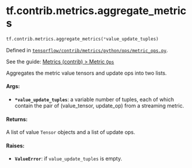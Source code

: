 <div itemscope itemtype="http://developers.google.com/ReferenceObject">
<meta itemprop="name" content="tf.contrib.metrics.aggregate_metrics" />
<meta itemprop="path" content="Stable" />
</div>

# tf.contrib.metrics.aggregate_metrics

``` python
tf.contrib.metrics.aggregate_metrics(*value_update_tuples)
```



Defined in [`tensorflow/contrib/metrics/python/ops/metric_ops.py`](https://www.tensorflow.org/code/tensorflow/contrib/metrics/python/ops/metric_ops.py).

See the guide: [Metrics (contrib) > Metric `Ops`](../../../../../api_guides/python/contrib.metrics.md#Metric_Ops_)

Aggregates the metric value tensors and update ops into two lists.

#### Args:

* <b>`*value_update_tuples`</b>: a variable number of tuples, each of which contain the
    pair of (value_tensor, update_op) from a streaming metric.


#### Returns:

A list of value `Tensor` objects and a list of update ops.


#### Raises:

* <b>`ValueError`</b>: if `value_update_tuples` is empty.
